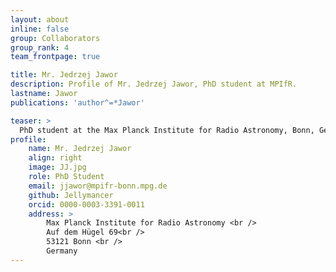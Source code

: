```yaml
---
layout: about
inline: false
group: Collaborators
group_rank: 4
team_frontpage: true

title: Mr. Jedrzej Jawor
description: Profile of Mr. Jedrzej Jawor, PhD student at MPIfR.
lastname: Jawor
publications: 'author^=*Jawor'

teaser: >
  PhD student at the Max Planck Institute for Radio Astronomy, Bonn, Germany. Research interests: Pulsar timing, Pulsar Timing Arrays, Pulsar search Algorithms, RFI mitigation 
profile:
    name: Mr. Jedrzej Jawor
    align: right
    image: JJ.jpg
    role: PhD Student
    email: jjawor@mpifr-bonn.mpg.de
    github: Jellymancer
    orcid: 0000-0003-3391-0011
    address: >
        Max Planck Institute for Radio Astronomy <br />
        Auf dem Hügel 69<br />
        53121 Bonn <br />
        Germany
---
```


